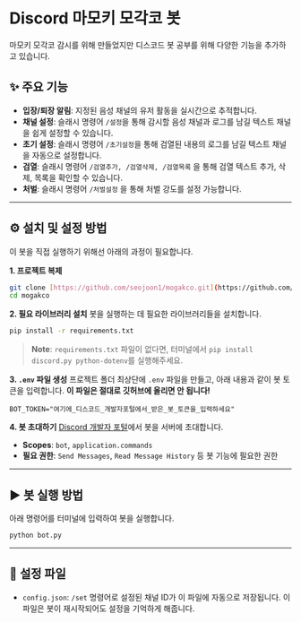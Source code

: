 # Discord 마모키 모각코 봇

마모키 모각코 감시를 위해 만들었지만 디스코드 봇 공부를 위해 다양한 기능을 추가하고 있습니다.

## ✨ 주요 기능

-   **입장/퇴장 알림**: 지정된 음성 채널의 유저 활동을 실시간으로 추적합니다.
-   **채널 설정**: 슬래시 명령어 `/설정`을 통해 감시할 음성 채널과 로그를 남길 텍스트 채널을 쉽게 설정할 수 있습니다.
-   **초기 설정**: 슬래시 명령어 `/초기설정`을 통해 검열된 내용의 로그를 남길 텍스트 채널을 자동으로 설정합니다.
-   **검열**: 슬래시 명령어 `/검열추가, /검열삭제, /검열목록` 을 통해 검열 텍스트 추가, 삭제, 목록을 확인할 수 있습니다.
-   **처벌**: 슬래시 명령어 `/처벌설정` 을 통해 처벌 강도를 설정 가능합니다.



---

## ⚙️ 설치 및 설정 방법

이 봇을 직접 실행하기 위해선 아래의 과정이 필요합니다.

**1. 프로젝트 복제**
```bash
git clone [https://github.com/seojoon1/mogakco.git](https://github.com/seojoon1/mogakco.git)
cd mogakco
```

**2. 필요 라이브러리 설치**
봇을 실행하는 데 필요한 라이브러리들을 설치합니다.
```bash
pip install -r requirements.txt
```
> **Note**: `requirements.txt` 파일이 없다면, 터미널에서 `pip install discord.py python-dotenv`를 실행해주세요.

**3. `.env` 파일 생성**
프로젝트 폴더 최상단에 `.env` 파일을 만들고, 아래 내용과 같이 봇 토큰을 입력합니다. **이 파일은 절대로 깃허브에 올리면 안 됩니다!**
```
BOT_TOKEN="여기에_디스코드_개발자포털에서_받은_봇_토큰을_입력하세요"
```

**4. 봇 초대하기**
[Discord 개발자 포털](https://discord.com/developers/applications)에서 봇을 서버에 초대합니다.
-   **Scopes**: `bot`, `application.commands`
-   **필요 권한**: `Send Messages`, `Read Message History` 등 봇 기능에 필요한 권한

---

## ▶️ 봇 실행 방법

아래 명령어를 터미널에 입력하여 봇을 실행합니다.
```bash
python bot.py
```

---

## 📄 설정 파일

-   `config.json`: `/set` 명령어로 설정된 채널 ID가 이 파일에 자동으로 저장됩니다. 이 파일은 봇이 재시작되어도 설정을 기억하게 해줍니다.
